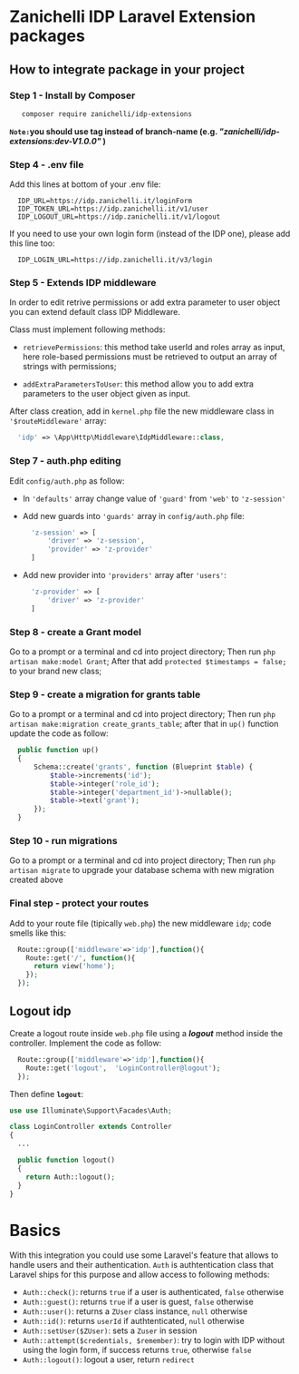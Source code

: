 # Zanichelli IDP Laravel Extension packages

## How to integrate package in your project

### Step 1 - Install by Composer

```bash
   composer require zanichelli/idp-extensions
```

**`Note:`you should use tag instead of branch-name (e.g. _"zanichelli/idp-extensions:dev-V1.0.0"_ )**


### Step 4 - .env file

Add this lines at bottom of your .env file:

```
  IDP_URL=https://idp.zanichelli.it/loginForm
  IDP_TOKEN_URL=https://idp.zanichelli.it/v1/user
  IDP_LOGOUT_URL=https://idp.zanichelli.it/v1/logout
```

If you need to use your own login form (instead of the IDP one), please add this line too:

```
  IDP_LOGIN_URL=https://idp.zanichelli.it/v3/login
```

### Step 5 - Extends IDP middleware

In order to edit retrive permissions or add extra parameter to user object you can extend default class IDP Middleware.

Class must implement following methods:

- `retrievePermissions`: this method take userId and roles array as input, here role-based permissions must be retrieved to output an array of strings with permissions;

- `addExtraParametersToUser`: this method allow you to add extra parameters to the user object given as input.

After class creation, add in `kernel.php` file the new middleware class in `'$routeMiddleware'` array:

```php
  'idp' => \App\Http\Middleware\IdpMiddleware::class,
```


### Step 7 - auth.php editing

Edit `config/auth.php` as follow:

- In `'defaults'` array change value of `'guard'` from `'web'` to `'z-session'`

- Add new guards into `'guards'` array in `config/auth.php` file:

  ```php
    'z-session' => [
        'driver' => 'z-session',
        'provider' => 'z-provider'
    ]
  ```

- Add new provider into `'providers'` array after `'users'`:

  ```php
    'z-provider' => [
        'driver' => 'z-provider'
    ]
  ```

### Step 8 - create a Grant model

Go to a prompt or a terminal and cd into project directory;
Then run `php artisan make:model Grant`;
After that add `protected $timestamps = false;` to your brand new class;

### Step 9 - create a migration for grants table

Go to a prompt or a terminal and cd into project directory;
Then run `php artisan make:migration create_grants_table`;
after that in `up()` function update the code as follow:

```php
  public function up()
  {
      Schema::create('grants', function (Blueprint $table) {
          $table->increments('id');
          $table->integer('role_id');
          $table->integer('department_id')->nullable();
          $table->text('grant');
      });
  }
```

### Step 10 - run migrations

Go to a prompt or a terminal and cd into project directory;
Then run `php artisan migrate` to upgrade your database schema
with new migration created above

### Final step - protect your routes

Add to your route file (tipically `web.php`) the new middleware `idp`; code smells like this:

```php
  Route::group(['middleware'=>'idp'],function(){
    Route::get('/', function(){
      return view('home');
    });
  });
```

## Logout idp

Create a logout route inside `web.php` file using a **_logout_** method inside the controller.
Implement the code as follow:

```php
  Route::group(['middleware'=>'idp'],function(){
    Route::get('logout',  'LoginController@logout');
  });
```

Then define **`logout`**:

```php
use use Illuminate\Support\Facades\Auth;

class LoginController extends Controller
{
  ...

  public function logout()
  {
    return Auth::logout();
  }
}
```

# Basics

With this integration you could use some Laravel's feature that allows to handle users and their authentication.
`Auth` is authtentication class that Laravel ships for this purpose and allow access to following methods:

- `Auth::check()`: returns `true` if a user is authenticated, `false` otherwise
- `Auth::guest()`: returns `true` if a user is guest, `false` otherwise
- `Auth::user()`: returns a `ZUser` class instance, `null` otherwise
- `Auth::id()`: returns `userId` if authtenticated, `null` otherwise
- `Auth::setUser($ZUser)`: sets a `Zuser` in session
- `Auth::attempt($credentials, $remember)`: try to login with IDP without using the login form, if success returns `true`, otherwise `false`
- `Auth::logout()`: logout a user, return `redirect`
